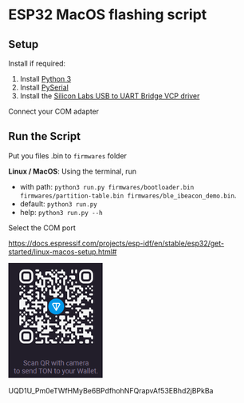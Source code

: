 # ESP32 MacOS flashing script

## Setup

Install if required:


1. Install [Python 3](https://www.python.org)
2. Install [PySerial](https://pythonhosted.org/pyserial/pyserial.html#installation)
3. Install the [Silicon Labs USB to UART Bridge VCP driver](https://www.silabs.com/developers/usb-to-uart-bridge-vcp-drivers)

Connect your COM adapter

## Run the Script
Put you files .bin to `firmwares` folder

**Linux / MacOS**: Using the terminal, run 

- with path: `python3 run.py firmwares/bootloader.bin firmwares/partition-table.bin firmwares/ble_ibeacon_demo.bin`.
- default: `python3 run.py`
- help: `python3 run.py --h`

Select the COM port

https://docs.espressif.com/projects/esp-idf/en/stable/esp32/get-started/linux-macos-setup.html#


![alt text](TON.png)

UQD1U_Pm0eTWfHMyBe6BPdfhohNFQrapvAf53EBhd2jBPkBa
